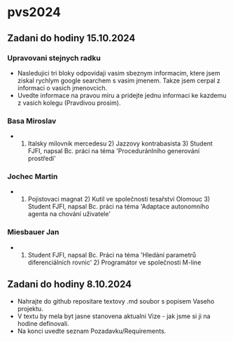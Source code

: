 # pvs2024

## Zadani do hodiny 15.10.2024

### Upravovani stejnych radku

- Nasledujici tri bloky odpovidaji vasim sbeznym informacim, ktere jsem ziskal rychlym google searchem s vasim jmenem. Takze jsem cerpal z informaci o vasich jmenovcich.
- Uvedte informace na pravou miru a pridejte jednu informaci ke kazdemu z vasich kolegu (Pravdivou prosim).

### Basa Miroslav

- 1) Italsky milovnik mercedesu 2) Jazzovy kontrabasista 3) Student FJFI, napsal Bc. práci na téma 'Proceduránlního generování prostředí'

### Jochec Martin

- 1) Pojistovaci magnat 2) Kutil ve společnosti tesařství Olomouc 3) Student FJFI, napsal Bc. práci na téma 'Adaptace autonomního agenta na chování uživatele'
 
### Miesbauer Jan

- 1) Student FJFI, napsal Bc. Práci na téma 'Hledání parametrů diferenciálních rovnic' 2) Programátor ve společnosti M-line

## Zadani do hodiny 8.10.2024 

- Nahrajte do github repositare textovy .md soubor s popisem Vaseho projektu.
- V textu by mela byt jasne stanovena aktualni Vize - jak jsme si ji na hodine definovali.
- Na konci uvedte seznam Pozadavku/Requirements.
